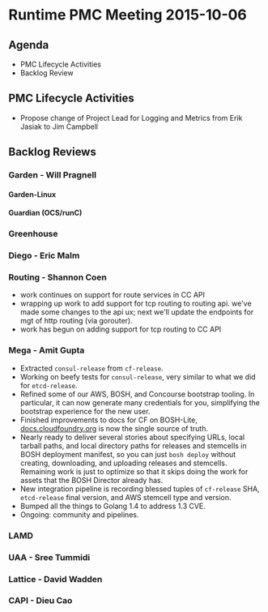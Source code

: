 # Runtime PMC Meeting 2015-10-06

## Agenda
* PMC Lifecycle Activities
* Backlog Review

## PMC Lifecycle Activities
* Propose change of Project Lead for Logging and Metrics from Erik Jasiak to Jim Campbell

## Backlog Reviews

### Garden - Will Pragnell

#### Garden-Linux

#### Guardian (OCS/runC)

### Greenhouse 

### Diego - Eric Malm

### Routing - Shannon Coen

- work continues on support for route services in CC API
- wrapping up work to add support for tcp routing to routing api. we've made some changes to the api ux; next we'll update the endpoints for mgt of http routing (via gorouter).
- work has begun on adding support for tcp routing to CC API

### Mega - Amit Gupta
* Extracted `consul-release` from `cf-release`.
* Working on beefy tests for `consul-release`, very similar to what we did for `etcd-release`.
* Refined some of our AWS, BOSH, and Concourse bootstrap tooling.  In particular, it can now generate many credentials for you, simplifying the bootstrap experience for the new user.
* Finished improvements to docs for CF on BOSH-Lite, [docs.cloudfoundry.org](https://docs.cloudfoundry.org) is now the single source of truth.
* Nearly ready to deliver several stories about specifying URLs, local tarball paths, and local directory paths for releases and stemcells in BOSH deployment manifest, so you can just `bosh deploy` without creating, downloading, and uploading releases and stemcells.  Remaining work is just to optimize so that it skips doing the work for assets that the BOSH Director already has.
* New integration pipeline is recording blessed tuples of `cf-release` SHA, `etcd-release` final version, and AWS stemcell type and version.
* Bumped all the things to Golang 1.4 to address 1.3 CVE.
* Ongoing: community and pipelines.

### LAMD 

### UAA - Sree Tummidi

### Lattice - David Wadden

### CAPI - Dieu Cao
